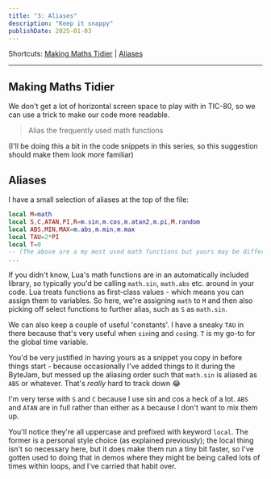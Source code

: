 ```yaml
---
title: "3: Aliases"
description: "Keep it snappy"
publishDate: 2025-01-03
---
```

Shortcuts:
[Making Maths Tidier](#making-maths-tidier)
| [Aliases](#aliases)

---

## Making Maths Tidier

We don't get a lot of horizontal screen space to play with in TIC-80, so we can use a trick to make our code more readable.

> Alias the frequently used math functions

(I'll be doing this a bit in the code snippets in this series, so this suggestion should make them look more familiar) 

## Aliases

I have a small selection of aliases at the top of the file:

```lua
local M=math
local S,C,ATAN,PI,R=m.sin,m.cos,m.atan2,m.pi,M.random
local ABS,MIN,MAX=m.abs,m.min,m.max
local TAU=2*PI
local T=0
-- (The above are a my most used math functions but yours may be different)
...
```

If you didn't know, Lua's math functions are in an automatically included library, so typically you'd be calling `math.sin`, `math.abs` etc. around in your code. Lua treats functions as first-class values - which means you can assign them to variables. So here, we're assigning `math` to `M` and then also picking off select functions to further alias, such as `S` as `math.sin`.

We can also keep a couple of useful 'constants'. I have a sneaky `TAU` in there because that's very useful when `sin`ing and `cos`ing. `T` is my go-to for the global time variable.

You'd be very justified in having yours as a snippet you copy in before things start - because occasionally I've added things to it during the ByteJam, but messed up the aliasing order such that `math.sin` is aliased as `ABS` or whatever. That's *really* hard to track down 😂

I'm very terse with `S` and `C` because I use sin and cos a heck of a lot. `ABS` and `ATAN` are in full rather than either as `A` because I don't want to mix them up.

You'll notice they're all uppercase and prefixed with keyword `local`. The former is a personal style choice (as explained previously); the local thing isn't so necessary here, but it does make them run a tiny bit faster, so I've gotten used to doing that in demos where they might be being called lots of times within loops, and I've carried that habit over.